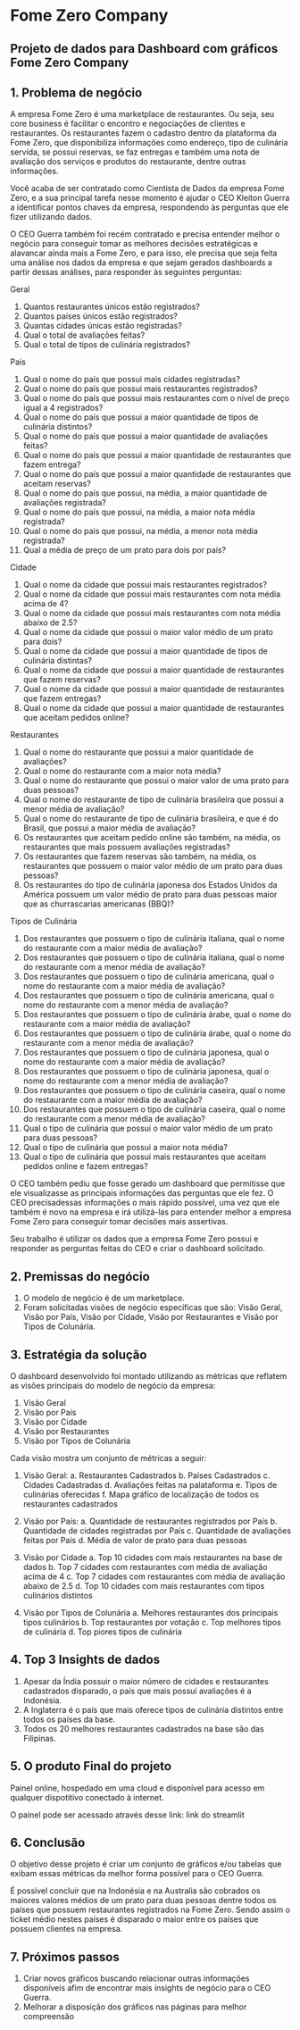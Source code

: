 # Fome Zero Company
## Projeto de dados para Dashboard com gráficos Fome Zero Company
## 1. Problema de negócio

A empresa Fome Zero é uma marketplace de restaurantes. Ou seja, seu core
business é facilitar o encontro e negociações de clientes e restaurantes. Os
restaurantes fazem o cadastro dentro da plataforma da Fome Zero, que disponibiliza
informações como endereço, tipo de culinária servida, se possui reservas, se faz
entregas e também uma nota de avaliação dos serviços e produtos do restaurante,
dentre outras informações.

Você acaba de ser contratado como Cientista de Dados da empresa
Fome Zero, e a sua principal tarefa nesse momento é ajudar o CEO Kleiton Guerra
a identificar pontos chaves da empresa, respondendo às perguntas que ele fizer
utilizando dados.

O CEO Guerra também foi recém contratado e precisa entender melhor o negócio
para conseguir tomar as melhores decisões estratégicas e alavancar ainda mais a
Fome Zero, e para isso, ele precisa que seja feita uma análise nos dados da
empresa e que sejam gerados dashboards a partir dessas análises, para responder
às seguintes perguntas:

Geral
1. Quantos restaurantes únicos estão registrados?
2. Quantos países únicos estão registrados?
3. Quantas cidades únicas estão registradas?
4. Qual o total de avaliações feitas?
5. Qual o total de tipos de culinária registrados?

Pais
1. Qual o nome do país que possui mais cidades registradas?
2. Qual o nome do país que possui mais restaurantes registrados?
3. Qual o nome do país que possui mais restaurantes com o nível de preço igual a 4 registrados?
4. Qual o nome do país que possui a maior quantidade de tipos de culinária distintos?
5. Qual o nome do país que possui a maior quantidade de avaliações feitas?
6. Qual o nome do país que possui a maior quantidade de restaurantes que fazem entrega?
7. Qual o nome do país que possui a maior quantidade de restaurantes que aceitam reservas?
8. Qual o nome do país que possui, na média, a maior quantidade de avaliações registrada?
9. Qual o nome do país que possui, na média, a maior nota média registrada?
10. Qual o nome do país que possui, na média, a menor nota média registrada?
11. Qual a média de preço de um prato para dois por país?

Cidade
1. Qual o nome da cidade que possui mais restaurantes registrados?
2. Qual o nome da cidade que possui mais restaurantes com nota média acima de 4?
3. Qual o nome da cidade que possui mais restaurantes com nota média abaixo de 2.5?
4. Qual o nome da cidade que possui o maior valor médio de um prato para dois?
5. Qual o nome da cidade que possui a maior quantidade de tipos de culinária distintas?
6. Qual o nome da cidade que possui a maior quantidade de restaurantes que fazem reservas?
7. Qual o nome da cidade que possui a maior quantidade de restaurantes que fazem entregas?
8. Qual o nome da cidade que possui a maior quantidade de restaurantes que aceitam pedidos online?

Restaurantes
1. Qual o nome do restaurante que possui a maior quantidade de avaliações?
2. Qual o nome do restaurante com a maior nota média?
3. Qual o nome do restaurante que possui o maior valor de uma prato para duas pessoas?
4. Qual o nome do restaurante de tipo de culinária brasileira que possui a menor média de avaliação?
5. Qual o nome do restaurante de tipo de culinária brasileira, e que é do Brasil, que possui a maior média de avaliação?
6. Os restaurantes que aceitam pedido online são também, na média, os restaurantes que mais possuem avaliações registradas?
7. Os restaurantes que fazem reservas são também, na média, os restaurantes que possuem o maior valor médio de um prato para duas pessoas?
8. Os restaurantes do tipo de culinária japonesa dos Estados Unidos da América possuem um valor médio de prato para duas pessoas maior que as churrascarias americanas (BBQ)?

Tipos de Culinária
1. Dos restaurantes que possuem o tipo de culinária italiana, qual o nome do restaurante com a maior média de avaliação?
2. Dos restaurantes que possuem o tipo de culinária italiana, qual o nome do restaurante com a menor média de avaliação?
3. Dos restaurantes que possuem o tipo de culinária americana, qual o nome do restaurante com a maior média de avaliação?
4. Dos restaurantes que possuem o tipo de culinária americana, qual o nome do restaurante com a menor média de avaliação?
5. Dos restaurantes que possuem o tipo de culinária árabe, qual o nome do restaurante com a maior média de avaliação?
6. Dos restaurantes que possuem o tipo de culinária árabe, qual o nome do restaurante com a menor média de avaliação?
7. Dos restaurantes que possuem o tipo de culinária japonesa, qual o nome do restaurante com a maior média de avaliação?
8. Dos restaurantes que possuem o tipo de culinária japonesa, qual o nome do restaurante com a menor média de avaliação?
9. Dos restaurantes que possuem o tipo de culinária caseira, qual o nome do restaurante com a maior média de avaliação?
10. Dos restaurantes que possuem o tipo de culinária caseira, qual o nome do restaurante com a menor média de avaliação?
11. Qual o tipo de culinária que possui o maior valor médio de um prato para duas pessoas?
12. Qual o tipo de culinária que possui a maior nota média?
13. Qual o tipo de culinária que possui mais restaurantes que aceitam pedidos online e fazem entregas?

O CEO também pediu que fosse gerado um dashboard que permitisse que ele visualizasse as principais informações das perguntas que ele fez. O CEO precisadessas informações o mais rápido possível, uma vez que ele também é novo na empresa e irá utilizá-las para entender melhor a empresa Fome Zero para conseguir tomar decisões mais assertivas.

Seu trabalho é utilizar os dados que a empresa Fome Zero possui e responder as perguntas feitas do CEO e criar o dashboard solicitado.

## 2. Premissas do negócio
1. O modelo de negócio é de um marketplace.
2. Foram solicitadas visões de negócio específicas que são: Visão Geral, Visão por País, Visão por Cidade, Visão por Restaurantes e Visão por Tipos de Colunária.

## 3. Estratégia da solução
O dashboard desenvolvido foi montado utilizando as métricas que reflatem as visões principais do modelo de negócio da empresa:
1. Visão Geral
2. Visão por País
3. Visão por Cidade
4. Visão por Restaurantes
5. Visão por Tipos de Colunária

Cada visão mostra um conjunto de métricas a seguir:
1. Visão Geral:
    a. Restaurantes Cadastrados
    b. Países Cadastrados
    c. Cidades Cadastradas
    d. Avaliações feitas na palataforma
    e. Tipos de culinárias oferecidas
    f. Mapa gráfico de localização de todos os restaurantes cadastrados

2. Visão por País:
    a. Quantidade de restaurantes registrados por País
    b. Quantidade de cidades registradas por País
    c. Quantidade de avaliações feitas por País
    d. Média de valor de prato para duas pessoas

3. Visão por Cidade
    a. Top 10 cidades com mais restaurantes na base de dados
    b. Top 7 cidades com restaurantes com média de avaliação acima de 4
    c. Top 7 cidades com restaurantes com média de avaliação abaixo de 2.5
    d. Top 10 cidades com mais restaurantes com tipos culinários distintos

5. Visão por Tipos de Colunária
    a. Melhores restaurantes dos principais tipos culinários
    b. Top restaurantes por votação
    c. Top melhores tipos de culinária
    d. Top piores tipos de culinária

## 4. Top 3 Insights de dados
1. Apesar da Índia possuir o maior número de cidades e restaurantes cadastrados disparado, o país que mais possui avaliações é a Indonésia.
2. A Inglaterra é o país que mais oferece tipos de culinária distintos entre todos os países da base.
3. Todos os 20 melhores restaurantes cadastrados na base são das Filipinas.

## 5. O produto Final do projeto
Painel online, hospedado em uma cloud e disponível para acesso em qualquer dispotitivo conectado à internet.

O painel pode ser acessado através desse link: link do streamlit

## 6. Conclusão
O objetivo desse projeto é criar um conjunto de gráficos e/ou tabelas que exibam essas métricas da melhor forma possível para o CEO Guerra.

É possível concluir que na Indonésia e na Australia são cobrados os maiores valores médios de um prato para duas pessoas dentre todos os países que possuem restaurantes registrados na Fome Zero. Sendo assim o ticket médio nestes países é disparado o maior entre os países que possuem clientes na empresa.

## 7. Próximos passos
1. Criar novos gráficos buscando relacionar outras informações disponíveis afim de encontrar mais insights de negócio para o CEO Guerra.
2. Melhorar a disposição dos gráficos nas páginas para melhor compreensão
